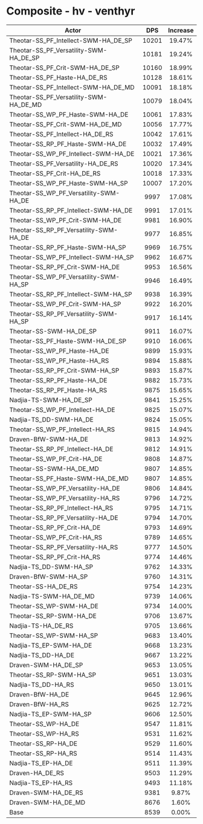 # Composite - hv - venthyr
| Actor | DPS | Increase |
|---|:---:|:---:|
|Theotar-SS_PF_Intellect-SWM-HA_DE_SP|10201|19.47%|
|Theotar-SS_PF_Versatility-SWM-HA_DE_SP|10181|19.24%|
|Theotar-SS_PF_Crit-SWM-HA_DE_SP|10160|18.99%|
|Theotar-SS_PF_Haste-HA_DE_RS|10128|18.61%|
|Theotar-SS_PF_Intellect-SWM-HA_DE_MD|10091|18.18%|
|Theotar-SS_PF_Versatility-SWM-HA_DE_MD|10079|18.04%|
|Theotar-SS_WP_PF_Haste-SWM-HA_DE|10061|17.83%|
|Theotar-SS_PF_Crit-SWM-HA_DE_MD|10056|17.77%|
|Theotar-SS_PF_Intellect-HA_DE_RS|10042|17.61%|
|Theotar-SS_RP_PF_Haste-SWM-HA_DE|10032|17.49%|
|Theotar-SS_WP_PF_Intellect-SWM-HA_DE|10021|17.36%|
|Theotar-SS_PF_Versatility-HA_DE_RS|10020|17.34%|
|Theotar-SS_PF_Crit-HA_DE_RS|10018|17.33%|
|Theotar-SS_WP_PF_Haste-SWM-HA_SP|10007|17.20%|
|Theotar-SS_WP_PF_Versatility-SWM-HA_DE|9997|17.08%|
|Theotar-SS_RP_PF_Intellect-SWM-HA_DE|9991|17.01%|
|Theotar-SS_WP_PF_Crit-SWM-HA_DE|9981|16.90%|
|Theotar-SS_RP_PF_Versatility-SWM-HA_DE|9977|16.85%|
|Theotar-SS_RP_PF_Haste-SWM-HA_SP|9969|16.75%|
|Theotar-SS_WP_PF_Intellect-SWM-HA_SP|9962|16.67%|
|Theotar-SS_RP_PF_Crit-SWM-HA_DE|9953|16.56%|
|Theotar-SS_WP_PF_Versatility-SWM-HA_SP|9946|16.49%|
|Theotar-SS_RP_PF_Intellect-SWM-HA_SP|9938|16.39%|
|Theotar-SS_WP_PF_Crit-SWM-HA_SP|9922|16.20%|
|Theotar-SS_RP_PF_Versatility-SWM-HA_SP|9917|16.14%|
|Theotar-SS-SWM-HA_DE_SP|9911|16.07%|
|Theotar-SS_PF_Haste-SWM-HA_DE_SP|9910|16.06%|
|Theotar-SS_WP_PF_Haste-HA_DE|9899|15.93%|
|Theotar-SS_WP_PF_Haste-HA_RS|9894|15.88%|
|Theotar-SS_RP_PF_Crit-SWM-HA_SP|9893|15.87%|
|Theotar-SS_RP_PF_Haste-HA_DE|9882|15.73%|
|Theotar-SS_RP_PF_Haste-HA_RS|9875|15.65%|
|Nadjia-TS-SWM-HA_DE_SP|9841|15.25%|
|Theotar-SS_WP_PF_Intellect-HA_DE|9825|15.07%|
|Nadjia-TS_DD-SWM-HA_DE|9824|15.05%|
|Theotar-SS_WP_PF_Intellect-HA_RS|9815|14.94%|
|Draven-BfW-SWM-HA_DE|9813|14.92%|
|Theotar-SS_RP_PF_Intellect-HA_DE|9812|14.91%|
|Theotar-SS_WP_PF_Crit-HA_DE|9808|14.87%|
|Theotar-SS-SWM-HA_DE_MD|9807|14.85%|
|Theotar-SS_PF_Haste-SWM-HA_DE_MD|9807|14.85%|
|Theotar-SS_WP_PF_Versatility-HA_DE|9806|14.84%|
|Theotar-SS_WP_PF_Versatility-HA_RS|9796|14.72%|
|Theotar-SS_RP_PF_Intellect-HA_RS|9795|14.71%|
|Theotar-SS_RP_PF_Versatility-HA_DE|9794|14.70%|
|Theotar-SS_RP_PF_Crit-HA_DE|9793|14.69%|
|Theotar-SS_WP_PF_Crit-HA_RS|9789|14.65%|
|Theotar-SS_RP_PF_Versatility-HA_RS|9777|14.50%|
|Theotar-SS_RP_PF_Crit-HA_RS|9774|14.46%|
|Nadjia-TS_DD-SWM-HA_SP|9762|14.33%|
|Draven-BfW-SWM-HA_SP|9760|14.31%|
|Theotar-SS-HA_DE_RS|9754|14.23%|
|Nadjia-TS-SWM-HA_DE_MD|9739|14.06%|
|Theotar-SS_WP-SWM-HA_DE|9734|14.00%|
|Theotar-SS_RP-SWM-HA_DE|9706|13.67%|
|Nadjia-TS-HA_DE_RS|9705|13.66%|
|Theotar-SS_WP-SWM-HA_SP|9683|13.40%|
|Nadjia-TS_EP-SWM-HA_DE|9668|13.23%|
|Nadjia-TS_DD-HA_DE|9667|13.22%|
|Draven-SWM-HA_DE_SP|9653|13.05%|
|Theotar-SS_RP-SWM-HA_SP|9651|13.03%|
|Nadjia-TS_DD-HA_RS|9650|13.01%|
|Draven-BfW-HA_DE|9645|12.96%|
|Draven-BfW-HA_RS|9625|12.72%|
|Nadjia-TS_EP-SWM-HA_SP|9606|12.50%|
|Theotar-SS_WP-HA_DE|9547|11.81%|
|Theotar-SS_WP-HA_RS|9531|11.62%|
|Theotar-SS_RP-HA_DE|9529|11.60%|
|Theotar-SS_RP-HA_RS|9514|11.43%|
|Nadjia-TS_EP-HA_DE|9511|11.39%|
|Draven-HA_DE_RS|9503|11.29%|
|Nadjia-TS_EP-HA_RS|9493|11.18%|
|Draven-SWM-HA_DE_RS|9381|9.87%|
|Draven-SWM-HA_DE_MD|8676|1.60%|
|Base|8539|0.00%|
